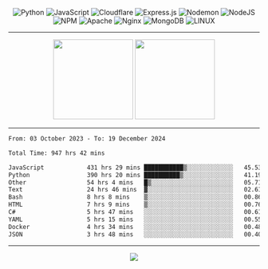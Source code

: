 <div align="center">
  
![Python](https://img.shields.io/badge/python-3670A0?style=for-the-badge&logo=python&logoColor=ffdd54) ![JavaScript](https://img.shields.io/badge/javascript-%23323330.svg?style=for-the-badge&logo=javascript&logoColor=%23F7DF1E) ![Cloudflare](https://img.shields.io/badge/Cloudflare-F38020?style=for-the-badge&logo=Cloudflare&logoColor=white) ![Express.js](https://img.shields.io/badge/express.js-%23404d59.svg?style=for-the-badge&logo=express&logoColor=%2361DAFB) ![Nodemon](https://img.shields.io/badge/NODEMON-%23323330.svg?style=for-the-badge&logo=nodemon&logoColor=%BBDEAD) ![NodeJS](https://img.shields.io/badge/node.js-6DA55F?style=for-the-badge&logo=node.js&logoColor=white) ![NPM](https://img.shields.io/badge/NPM-%23CB3837.svg?style=for-the-badge&logo=npm&logoColor=white) ![Apache](https://img.shields.io/badge/apache-%23D42029.svg?style=for-the-badge&logo=apache&logoColor=white) ![Nginx](https://img.shields.io/badge/nginx-%23009639.svg?style=for-the-badge&logo=nginx&logoColor=white) ![MongoDB](https://img.shields.io/badge/MongoDB-%234ea94b.svg?style=for-the-badge&logo=mongodb&logoColor=white) ![LINUX](https://img.shields.io/badge/Linux-FCC624?style=for-the-badge&logo=linux&logoColor=black)

---


<img src="https://github-readme-streak-stats.herokuapp.com/?user=anotherrandomonline&theme=react" height="160"/>
  
<img src="https://github-readme-stats.vercel.app/api?username=anotherrandomonline&show_icons=true&include_all_commits=true&theme=react" height="160"/>
</div>

---

<!--START_SECTION:waka-->

```txt
From: 03 October 2023 - To: 19 December 2024

Total Time: 947 hrs 42 mins

JavaScript            431 hrs 29 mins ███████████▒░░░░░░░░░░░░░   45.53 %
Python                390 hrs 20 mins ██████████▒░░░░░░░░░░░░░░   41.19 %
Other                 54 hrs 4 mins   █▒░░░░░░░░░░░░░░░░░░░░░░░   05.71 %
Text                  24 hrs 46 mins  ▓░░░░░░░░░░░░░░░░░░░░░░░░   02.61 %
Bash                  8 hrs 8 mins    ▒░░░░░░░░░░░░░░░░░░░░░░░░   00.86 %
HTML                  7 hrs 9 mins    ▒░░░░░░░░░░░░░░░░░░░░░░░░   00.76 %
C#                    5 hrs 47 mins   ░░░░░░░░░░░░░░░░░░░░░░░░░   00.61 %
YAML                  5 hrs 15 mins   ░░░░░░░░░░░░░░░░░░░░░░░░░   00.55 %
Docker                4 hrs 34 mins   ░░░░░░░░░░░░░░░░░░░░░░░░░   00.48 %
JSON                  3 hrs 48 mins   ░░░░░░░░░░░░░░░░░░░░░░░░░   00.40 %
```

<!--END_SECTION:waka-->

---

<div align="center">
  
![](https://github-profile-trophy.vercel.app/?username=anotherrandomonline&theme=darkhub&no-frame=true&no-bg=true&margin-w=4)

</div>
